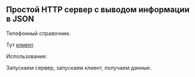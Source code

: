 ##	Простой HTTP сервер с выводом информации в JSON

Телефонный справочник.

Тут [клиент](https://github.com/gkiryaziev/csharp_rest_client).

Использование:

Запускаем сервер, запускаем клиент, получаем данные.